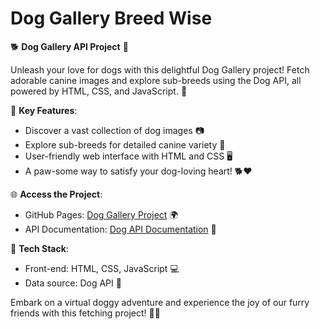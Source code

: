 # Dog Gallery Breed Wise 

🐕 **Dog Gallery API Project** 📸

Unleash your love for dogs with this delightful Dog Gallery project! Fetch adorable canine images and explore sub-breeds using the Dog API, all powered by HTML, CSS, and JavaScript. 🐾

🌟 **Key Features**:
- Discover a vast collection of dog images 📷
- Explore sub-breeds for detailed canine variety 🐶
- User-friendly web interface with HTML and CSS 🖥️
- A paw-some way to satisfy your dog-loving heart! 🐕❤️

🌐 **Access the Project**:
- GitHub Pages: [Dog Gallery Project](https://rakeshmohantarai.github.io/Dog-Gallery-Coding-Ninjas/) 🌍
- API Documentation: [Dog API Documentation](https://dog.ceo/dog-api/documentation/) 🐾

🔧 **Tech Stack**:
- Front-end: HTML, CSS, JavaScript 💻
- Data source: Dog API 🐾

Embark on a virtual doggy adventure and experience the joy of our furry friends with this fetching project! 🐾🐩
